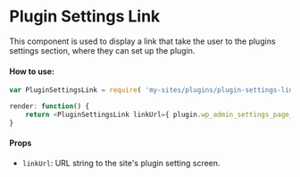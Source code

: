 Plugin Settings Link
=====================

This component is used to display a link that take the user to the plugins settings section, where they can set up the plugin.

#### How to use:

```js
var PluginSettingsLink = require( 'my-sites/plugins/plugin-settings-link' );

render: function() {
    return <PluginSettingsLink linkUrl={ plugin.wp_admin_settings_page_url }  />;
}
```

#### Props

* `linkUrl`: URL string to the site's plugin setting screen.
